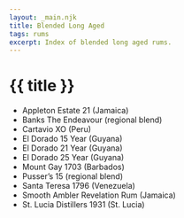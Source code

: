 ```yaml
---
layout: _main.njk
title: Blended Long Aged
tags: rums
excerpt: Index of blended long aged rums.
---
```

<!-- markdownlint-disable MD025 -->
# {{ title }}
<!-- markdownlint-enable MD025 -->

<div class="index col-2">

* Appleton Estate 21 (Jamaica)
* Banks The Endeavour (regional blend)
* Cartavio XO (Peru)
* El Dorado 15 Year (Guyana)
* El Dorado 21 Year (Guyana)
* El Dorado 25 Year (Guyana)
* Mount Gay 1703 (Barbados)
* Pusser&rsquo;s 15 (regional blend)
* Santa Teresa 1796 (Venezuela)
* Smooth Ambler Revelation Rum (Jamaica)
* St. Lucia Distillers 1931 (St. Lucia)

</div>
